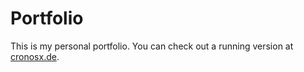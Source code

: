 Portfolio
=========

This is my personal portfolio. You can check out a running version at [cronosx.de](http://cronosx.de/).
